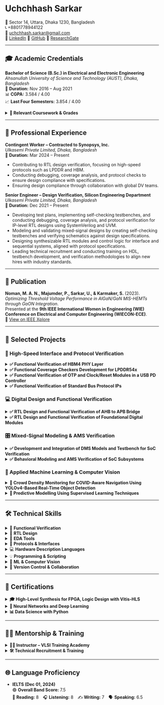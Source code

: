 # Uchchhash Sarkar

📍 Sector 14, Uttara, Dhaka 1230, Bangladesh  
📞 +8801778944122  
📧 uchchhash.sarkar@gmail.com  
🔗 [LinkedIn](https://linkedin.com/in/uchchhash) 
🔗 [GitHub](https://github.com/uchchhash)
🔗 [ResearchGate](https://www.researchgate.net/profile/Uchchhash_Sarkar)

---

## 🎓 Academic Credentials

**Bachelor of Science (B.Sc.) in Electrical and Electronic Engineering**  
*Ahsanullah University of Science and Technology (AUST), Dhaka, Bangladesh*  
📅 **Duration:** Nov 2016 – Aug 2021  
📊 **CGPA:** 3.584 / 4.00  
📈 **Last Four Semesters:** 3.854 / 4.00 

<details>
<summary><strong>📘 Relevant Coursework & Grades</strong></summary>

<ul>
  <li>VLSI I & Lab – A+, A+ (4.00)</li>
  <li>VLSI II & Lab – A+, A+ (4.00)</li>
  <li>Computer Architecture – A+ (4.00)</li>
  <li>Microprocessor & System Design & Lab – A+, A+ (4.00)</li>
  <li>Digital Logic Design – A+ (4.00)</li>
  <li>Digital Signal Processing I & Lab – A+, A+ (4.00)</li>
  <li>Analog Integrated Circuit – A (3.75)</li>
  <li>Project & Thesis – A+ (4.00)</li>
</ul>

</details>



---

## 💼 Professional Experience

**Contingent Worker – Contracted to Synopsys, Inc.**  
*Ulkasemi Private Limited, Dhaka, Bangladesh*  
📅 **Duration:** Mar 2024 – Present  
- Contributing to RTL design verification, focusing on high-speed protocols such as LPDDR and HBM.
- Conducting debugging, coverage analysis, and protocol checks to ensure design compliance with specifications.
- Ensuring design compliance through collaboration with global DV teams.

**Senior Engineer – Design Verification, Silicon Engineering Department**  
*Ulkasemi Private Limited, Dhaka, Bangladesh*  
📅 **Duration:** Dec 2021 – Present  
- Developing test plans, implementing self-checking testbenches, and conducting debugging, coverage analysis, and protocol verification for IP-level RTL designs using SystemVerilog and UVM.
- Modeling and validating mixed-signal designs by creating self-checking testbenches and verifying schematics against design specifications.
- Designing synthesizable RTL modules and control logic for interface and sequential systems, aligned with protocol specifications.
- Leading technical recruitment and conducting training on HDL, testbench development, and verification methodologies to align new hires with industry standards.

---

## 📄 Publication

**Noman, M. A. N., Majumder, P., Sarkar, U., & Karmaker, S.** (2023).  
*Optimizing Threshold Voltage Performance in AlGaN/GaN MIS-HEMTs through GaON Integration*.  
Presented at the **9th IEEE International Women in Engineering (WIE) Conference on Electrical and Computer Engineering (WIECON-ECE)**.  
🔗 [View on IEEE Xplore](https://ieeexplore.ieee.org/document/10456403)

---

## 🧪 Selected Projects

### 🔌 High-Speed Interface and Protocol Verification

<details>
<summary><strong>✅ Functional Verification of HBM4 PHY Layer</strong></summary>

**Organization:** Synopsys Inc | 📅 Duration: Jun 2024 – Present  
**Objective:** Implement and verify HBM4 PHY initialization and training sequences for mission mode readiness.  

**Contributions:**  
<ul>
  <li>Implemented key initialization steps, including power-up, clock setup, CSR configuration, and PHY initialization.</li>
  <li>Analyzed specifications to determine correct sequences for lane repair, impedance calibration, and training.</li>
  <li>Debugged and resolved design issues through collaboration with designers.</li>
</ul>

**Result:** Successfully implemented PHY initialization sequences, resolved critical bugs, and progressed to advanced training sequences as part of the ongoing project.

</details>

<details>
<summary><strong>✅ Functional Coverage Checkers Development for LPDDR54x</strong></summary>

**Organization:** Synopsys Inc | 📅 Duration: Apr 2024 – Present  
**Objective:** Develop a portable functional coverage checker for LPDDR54x interfaces, ensuring protocol compliance and scalability.  

**Contributions:**  
<ul>
  <li>Implemented illegal bin coverage for LPDDR4 and LPDDR5, focusing on critical scenarios such as frequency changes, low power states, snooping, and sideband operations.</li>
  <li>Developed a modular architecture using macros to support incremental updates and compatibility across DDR/LPDDR IPs, including LPDDR6.</li>
  <li>Designed targeted negative test cases to ensure accurate detection of illegal conditions and enhance protocol compliance validation.</li>
  <li>Currently working on extending coverage for additional scenarios as part of the ongoing project.</li>
</ul>

**Result:** Delivered a scalable and reusable coverage checker, significantly improving verification efficiency for multiple DDR/LPDDR designs.

</details>

<details>
<summary><strong>✅ Functional Verification of OTP and Clock/Reset Modules in a USB PD Controller</strong></summary>

**Organization:** Texas Instruments  
**Objective:** Verify OTP operations and clock/reset functionalities in a USB Power Delivery (PD) controller to ensure compliance with design specifications.  

**Contributions:**  
<ul>
  <li>Verified OTP operations, including read, burn, and standby, achieving comprehensive functional coverage.</li>
  <li>Developed UVM testbench components and implemented SystemVerilog assertions for critical timing and state transitions.</li>
  <li>Debugged clock/reset sequences for power-on reset (POR) and soft reset functionality, resolving design issues collaboratively with the design team.</li>
</ul>

**Result:** Verified OTP and clock/reset functionalities, resolved design bugs, and achieved 100% functional coverage.

</details>

<details>
<summary><strong>✅ Functional Verification of Standard Bus Protocol IPs </strong></summary>

**Organization:** Ulkasemi Internal  
**Objective:** Develop UVM-based environments to verify protocol-specific IPs.  
**Protocols:** APB, AHB, AXI, I2C, SPI, UART  

**Contributions:**  
<ul>
  <li>Extracted design features from specifications and developed testbenches with protocol-specific agents, BFMs (drivers/monitors), test cases, assertions, and coverage plans.</li>
  <li>Implemented constrained random testing and developed corner-case scenarios to validate all functional aspects.</li>
  <li>Verified protocol sequences using SystemVerilog assertions for robustness and compliance.</li>
</ul>

**Result:** Achieved 100% functional and code coverage, ensuring thorough protocol verification and compliance with design specifications.

</details>

### 💻 Digital Design and Functional Verification

<details>
<summary><strong>✅ RTL Design and Functional Verification of AHB to APB Bridge</strong></summary>

**Organization:** Ulkasemi Internal  
**Objective:** Design and verify an AHB to APB protocol bridge to enable communication between high-speed AHB and low-speed APB peripherals in SoC systems.  

**Contributions:**  
<ul>
  <li>Developed RTL for AHB slave and APB master using Verilog, with control FSMs and asynchronous dual-clock FIFOs for CDC (400 MHz ↔ 100 MHz).</li>
  <li>Built a UVM-based testbench with reusable agents, sequencers, monitors, and config classes.</li>
  <li>Created directed and randomized tests for protocol correctness, invalid accesses, and transfer edge cases.</li>
</ul>

**Result:** Verified protocol conversion and CDC logic via simulation; achieved full code and functional coverage.  
*Synthesis and timing closure were not within the scope of this project.*

</details>

<details>
<summary><strong>✅ RTL Design and Functional Verification of Foundational Digital Modules </strong></summary>

**Organization:** Ulkasemi Internal  
**Objective:** Design and verify sequential digital modules using Verilog and SystemVerilog.  
**Modules:** Traffic Light Controller, 4-bit Binary Counter, and Universal Shift Register  

**Contributions:**  
<ul>
  <li>Designed synthesizable RTL for a binary counter, shift register, and FSM-based traffic light controller.</li>
  <li>Built modular testbenches with reusable components; verified functionality using directed and randomized tests with full coverage.</li>
</ul>

**Result:** Completed RTL design and functional verification of all modules, reinforcing skills in FSM design, RTL coding, and SV-based verification.

</details>

### 🎛️ Mixed-Signal Modeling & AMS Verification

<details>
<summary><strong>✅ Development and Integration of DMS Models and Testbench for SoC Verification</strong></summary>

**Organization:** Designer’s Guide  
**Objective:** Develop and integrate DMS models for analog-digital co-simulation.  

**Contributions:**  
<ul>
  <li>Built discrete mixed-signal (DMS) models for blocks such as PLL, PMIC, and data converters using Real-Number Modeling (RNM) and User-Defined Nettypes (UDN).</li>
  <li>Validated analog models against schematics using Verilog-AMS testbenches to ensure functional accuracy.</li>
  <li>Integrated DMS models into a UVM-based testbench for seamless analog-digital verification.</li>
</ul>

**Result:** Delivered validated DMS models and reduced simulation time by 90%, enabling efficient co-simulation and verification.  
Recognized for contributions in the paper "**Advanced UVM-Based Chip Verification Methodologies with Full Analog Functionality.**"

</details>

<details>
<summary><strong>✅ Behavioral Modeling and AMS Verification of SoC Subsystems</strong></summary>

**Organizations:** SigmaSense, ETA Wireless  
**Objective:** To develop and verify analog IPs in a touch controller and a wireless baseband generator using Real-Number Modeling and Verilog-AMS, enabling efficient mixed-signal simulation and seamless integration in SoC subsystems.  

**Contributions:**  
<ul>
  <li>Developed behavioral models for a wide range of analog components—including Power-on Reset (POR), Thermal Shutdown Detect (TSD), Ultra-Low Voltage Detect (UVLO), Bias Circuits, LDO, Bandgap Reference (BGR), Data Converters, Oscillators, and Clock Generators using SystemVerilog RNM and Verilog-AMS.</li>
  <li>Created self-checking Verilog-AMS testbenches to validate model behavior against design specifications and schematic functionality.</li>
  <li>Verified power-up sequences and ensured functional accuracy through mixed-signal co-simulation, enabling seamless SoC subsystem integration.</li>
</ul>

**Result:** Delivered validated RNM models, Verilog-AMS testbenches, and verified schematics, ensuring accurate digital-analog integration, improved AMS verification coverage, and significantly reduced simulation time.

</details>

### 🧠 Applied Machine Learning & Computer Vision

<details>
<summary><strong>🎯 Crowd Density Monitoring for COVID-Aware Navigation Using YOLOv4-Based Real-Time Object Detection </strong></summary>

**Organization:** Ahsanullah University of Science and Technology (**Undergrad Capstone Project**)  
**Objective:** Develop a real-time people detection system using YOLOv4 to monitor crowd density in public spaces and promote safer navigation during the COVID-19 pandemic.  

**Contributions:**  
<ul>
  <li>Trained and optimized a YOLOv4-based deep learning model to detect individuals in video streams.</li>
  <li>Integrated the detection system into a web-based interface for real-time visualization of crowd density.</li>
  <li>Implemented a pipeline for data acquisition, model inference, and user-facing visualization to support social distancing.</li>
</ul>

**Result:** Delivered a fully functional prototype combining deep learning, computer vision, and full-stack web integration, gaining hands-on experience in end-to-end AI system deployment.

</details>

<details>
<summary><strong>🎯 Predictive Modelling Using Supervised Learning Techniques</strong></summary>

**Organization:** Quantum.AI, BD  
**Objective:** Apply supervised machine learning algorithms to solve regression and classification problems using real-world datasets.  

**Contributions:**  
<ul>
  <li>Preprocessed and analyzed datasets (bike sharing, Titanic) using Pandas and Seaborn.</li>
  <li>Built regression and classification models (Linear/Logistic Regression, Random Forest, KNN) with Scikit-learn.</li>
  <li>Evaluated performance with RMSE, R², Accuracy, and visualized model behavior.</li>
</ul>

**Result:** Developed validated ML models and demonstrated end-to-end workflows from data processing to evaluation.

</details>


---

## 🛠️ Technical Skills

<details>
<summary>🧪 <strong>Functional Verification</strong></summary>

- Constraint Random Testbenches  
- Coverage-Driven Verification  
- Assertion-Based Verification (ABV)  
- Co-Simulation  
- Gate-Level Simulation (GLS)  
- Behavioral & Real-Number Modeling (RNM)  
- Mixed-Signal Verification  

</details>

<details>
<summary>🔧 <strong>RTL Design</strong></summary>

- FSM Design  
- Sequential & Combinational Logic Design  
- High-Level Synthesis (HLS)  

</details>

<details>
<summary>🧰 <strong>EDA Tools</strong></summary>

- Cadence (Xcelium, Virtuoso, IMC, vManager)  
- Synopsys (Verdi, VCS)  
- Xilinx (Vivado, Vitis-HLS)  

</details>

<details>
<summary>📡 <strong>Protocols & Interfaces</strong></summary>

- AMBA (APB, AHB, AXI)  
- SPI, I2C, UART  
- DFI, DDR, HBM4 PHY  

</details>

<details>
<summary>💻 <strong>Hardware Description Languages</strong></summary>

- Verilog  
- SystemVerilog  
- SystemVerilog Assertions (SVA)  
- Verilog-AMS  
- UVM  

</details>

<details>
<summary>💡 <strong>Programming & Scripting</strong></summary>

- C++  
- Python  
- Bash  

</details>

<details>
<summary>🤖 <strong>ML & Computer Vision</strong></summary>

- Supervised Learning  
- Neural Networks  
- CNNs (YOLO)  
- Scikit-learn, Matplotlib, Seaborn  

</details>

<details>
<summary>📁 <strong>Version Control & Collaboration</strong></summary>

- Git, Perforce  
- JIRA, Confluence  

</details>


---

## 🧾 Certifications

<details>
<summary><strong>🎓 High-Level Synthesis for FPGA, Logic Design with Vitis-HLS</strong></summary>

*Udemy, 2024* | [Combinational Circuits Certificate](#) | [Sequential Circuits Certificate](#)  
- Gained expertise in designing, debugging, and implementing combinational and sequential circuits on FPGAs using C++.  
- Utilized Xilinx Vitis-HLS and Vivado to generate RTL IPs, develop C-based testbenches, and simulate designs for functional verification.  

</details>

<details>
<summary><strong>🤖 Neural Networks and Deep Learning</strong></summary>

*DeepLearning.AI on Coursera, Sept 2020* | [Certificate](#)  
- Covered deep learning fundamentals, artificial neural networks, backpropagation, and network architectures.  

</details>

<details>
<summary><strong>📊 Data Science with Python</strong></summary>

*Quantum.ai, Bangladesh, June 2021* | [Certificate](#)  
- Explored Python programming, statistics, web scraping, data preprocessing, analysis, and supervised machine learning.  

</details>


---

## 👨‍🏫 Mentorship & Training

<details>
<summary><strong>🧑‍🏫 Instructor – VLSI Training Academy</strong></summary>

*United International University, Dhaka, Bangladesh*  
- Conducted training on HDL, SystemVerilog, and Verilog.  
- Taught RTL design flow covering synthesis, simulation, and verification.  
- Guided students in testbench development and adoption of industry-standard VLSI methodologies.  

</details>

<details>
<summary><strong>🛠️ Technical Recruitment & Training</strong></summary>

*Ulkasemi Private Limited, Dhaka, Bangladesh*  
- Developed recruitment assessments and led technical interviews on SystemVerilog, RTL design, and VLSI fundamentals.  
- Conducted structured onboarding sessions covering HDL, testbench development, and verification flows.  

</details>


---

## 🌐 Language Proficiency

- **IELTS (Dec 01, 2024)**  
  🟢 **Overall Band Score:** 7.5  
  📖 **Reading:** 8 🎧 **Listening:** 8 ✍️ **Writing:** 7 🗣️ **Speaking:** 6.5








